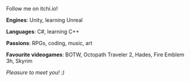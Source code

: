 Follow me on itchi.io!

**Engines**: Unity, learning Unreal

**Languages**: C#, learning C++

**Passions**: RPGs, coding, music, art

**Favourite videogames**: BOTW, Octopath Traveler 2, Hades, Fire Emblem 3h, Skyrim

*Pleasure to meet you! :)*
